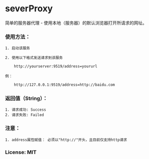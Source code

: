 # severProxy
简单的服务器代理 - 使用本地（服务器）的默认浏览器打开所请求的网址。

### 使用方法：
    1. 启动该服务
  
    2. 使用以下格式发送请求到该服务
```sh
    http://yourserver:9519/address=yoururl
```
    例：
```sh
    http://127.0.0.1:9519/address=http://baidu.com
```

### 返回值（String）：
    1. 请求成功: Success
    2. 请求失败: Failed

### 注意：
    1. address属性赋值： 必须以"http://"开头，且目前仅支持http请求

### License: MIT
